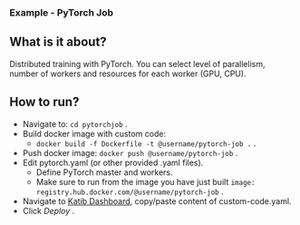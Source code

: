 ### Example - PyTorch Job

## What is it about?

Distributed training with PyTorch.
You can select level of parallelism, number of workers and resources for each worker (GPU, CPU).

## How to run?  

* Navigate to: `cd pytorchjob` .  
* Build docker image with custom code:  
    * `docker build -f Dockerfile -t @username/pytorch-job .` .  
* Push docker image: `docker push @username/pytorch-job` .  
* Edit pytorch.yaml (or other provided .yaml files).  
    * Define PyTorch master and workers. 
    * Make sure to run from the image you have just built `image: registry.hub.docker.com/@username/pytorch-job` .  
* Navigate to [Katib Dashboard](https://ml.cern.ch/katib/#/katib/hp), copy/paste content of custom-code.yaml.  
* Click _Deploy_ .  